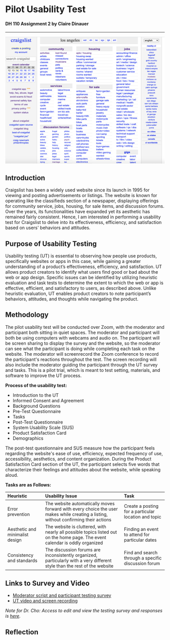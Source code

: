 # Pilot Usability Test 
#### DH 110 Assignment 2 by Claire Dinauer

--------

<img src="craigslistnewhome.png" width="600" height="400"/>

## Introduction 

Craigslist has been a widely used website since its launch in 1995 for viewing and posting advertisements or listings. The website is known for operating like the classifieds section of a newspaper, displaying offerings for community service, jobs, housing, for sale items, and discussion forums. Over the years, its functionalities have expanded yet its aesthetic has remained fairly consistent. Hence, I am interested in performing a usability test for Craigslist to delve into its effectiveness, efficiency, and satisfaction based on users' behaviors and attitudes. 

## Purpose of Usability Testing

Usability testing (UT) is essential to observing how people use products, specifically websites or apps in this case, while gaining a greater understanding of a product’s effectiveness, efficiency, and satisfaction. UT allows product creators to identify what users find good or bad about the web or app design. Specific issues can be identified by utilizing heuristic evaluation and task tests to determine the extent to which the web or app is effective, efficient, and satisfactory to users, as described above. Unlike heuristic evaluation, UT enables product creators to note participant’s behaviors, attitudes, and thoughts while navigating the product.

## Methodology

The pilot usability test will be conducted over Zoom, with the moderator and participant both sitting in quiet spaces. The moderator and participant will both be using computers with webcams and audio on. The participant will be screen sharing to display the survey and the website, so the moderator can see what the participant is doing while completing each task on the website. The moderator will screenrecord the Zoom conference to record the participant's reactions throughout the test. The screen recording will also include the moderator guiding the participant through the UT survey and tasks. This is a pilot trial, which is meant to test setting, materials, and software to improve the UT process. 

**Process of the usability test:**
* Introduction to the UT
* Informed Consent and Agreement
* Background Questions
* Pre-Test Questionnaire
* Tasks 
* Post-Test Questionnaire
* System Usability Scale (SUS)
* Product Satisfaction Card
* Demographics

The post-test questionnaire and SUS measure how the participant feels regarding the website's ease of use, efficiency, expected frequency of use, accessibility, aesthetics, and content organization. During the Product Satisfaction Card section of the UT, the participant selects five words that characterize their feelings and attitudes about the website, while speaking aloud.

**Tasks are as Follows:**

Heuristic | Usability Issue  | Task  |
:--- | :--- | :--- |
Error prevention  | The website automatically moves forward with every choice the user makes while creating a listing, without confirming their actions  | Create a posting for a particular location and topic | 
Aesthetic and minimalist design  | The website is cluttered, with nearly all possible topics listed out on the home page. The event calendar is oddly organized   | Finding an event to attend for particular dates |
Consistency and standards  | The discussion forums are inconsistently organized, particularly with a very different style than the rest of the website | Find and search through a specific discussion forum |


## Links to Survey and Video
* [Moderator script and participant testing survey](https://forms.gle/ykcCgg37MaNEwaaPA) 
* [UT video and screen recording](https://drive.google.com/file/d/1XyIuLdEvbv8lesRAxNG4715Ekk8i5RSX/view?usp=sharing)

*Note for Dr. Cho: Access to edit and view the testing survey and responses is [here](https://docs.google.com/forms/d/1hBe1Mmp4fsfxIqDMuVbNi2WNbXbaHeIOO-kFogxCavU/edit?usp=sharing).*

## Reflection 

